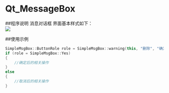 # Qt_MessageBox

##程序说明
消息对话框
界面基本样式如下：<br/>
![](https://github.com/ikongziming/Qt_MessageBox/blob/master/image/demo.png?raw=true)

##使用示例
```c++
SimpleMsgBox::ButtonRole role = SimpleMsgBox::warning(this, "删除", "确定删除？");
if (role = SimpleMsgBox::Yes)
{
	//确定后的相关操作
}
else
{
	//取消后的相关操作
}
```
